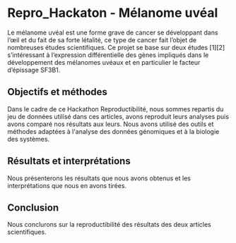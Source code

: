 # Repro_Hackaton - Mélanome uvéal

Le mélanome uvéal est une forme grave de cancer se développant dans l’œil et du fait de sa forte létalité, ce type de cancer fait l’objet de nombreuses études scientifiques. Ce projet se base sur deux études [1][2] s’intéressant à l’expression différentielle des gènes impliqués dans le développement des mélanomes uvéaux et en particulier le facteur d’épissage SF3B1. 

## Objectifs et méthodes

Dans le cadre de ce Hackathon Reproductibilité, nous sommes repartis du jeu de données utilisé dans ces articles, avons reproduit leurs analyses puis avons comparé nos résultats aux leurs. Nous avons utilisé des outils et méthodes adaptées à l'analyse des données génomiques et à la biologie des systèmes.

## Résultats et interprétations

Nous présenterons les résultats que nous avons obtenus et les interprétations que nous en avons tirées.

## Conclusion

Nous conclurons sur la reproductibilité des résultats des deux articles scientifiques.